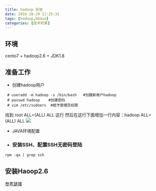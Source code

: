 ```yaml
---
title: hadoop 安装
date: 2016-10-29 11:25:31
tags: [hadoop,hbase]
categories: [技术积累]
---
```


## **环境**
cento7 + hadoop2.6 + JDK1.8
## **准备工作**
- 创建hadoop用户
``` shell
 # useradd -m hadoop -s /bin/bash   #创建新用户hadoop
 # passwd hadoop    #创建密码
 # vim /etc/sudoers  #赋予管理员权限
```
 找到 root ALL=(ALL) ALL 这行
 然后在这行下面增加一行内容：hadoop ALL=(ALL) ALL
![](http://oflrm5g9z.bkt.clouddn.com/Image%201.png)
- JAVA环境配置
- ### 安装SSH、配置SSH无密码登陆
``` shell
rpm -qa | grep ssh
```

## **安装Haoop2.6**

[参考链接](http://www.powerxing.com/install-hadoop-in-centos/)

